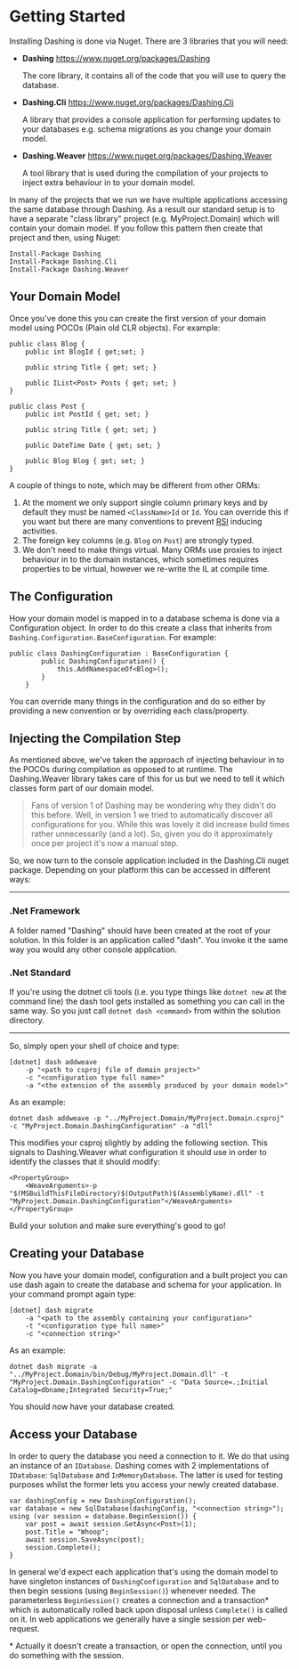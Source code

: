 # Getting Started

Installing Dashing is done via Nuget. There are 3 libraries that you will need:

- **Dashing** <https://www.nuget.org/packages/Dashing>

  The core library, it contains all of the code that you will use to query the database.
- **Dashing.Cli** <https://www.nuget.org/packages/Dashing.Cli>

  A library that provides a console application for performing updates to your databases e.g. schema migrations as you change your domain model.
- **Dashing.Weaver** <https://www.nuget.org/packages/Dashing.Weaver>

  A tool library that is used during the compilation of your projects to inject extra behaviour in to your domain model.

In many of the projects that we run we have multiple applications accessing the same database through Dashing. 
As a result our standard setup is to have a separate "class library" project (e.g. MyProject.Domain) which will contain your 
domain model. If you follow this pattern then create that project and then, using Nuget:

```
Install-Package Dashing
Install-Package Dashing.Cli
Install-Package Dashing.Weaver
```

## Your Domain Model

Once you've done this you can create the first version of your domain model using POCOs (Plain old CLR objects). For example:

	public class Blog {
		public int BlogId { get;set; }

		public string Title { get; set; }

		public IList<Post> Posts { get; set; }
	}

	public class Post {
		public int PostId { get; set; }

		public string Title	{ get; set; }

		public DateTime Date { get; set; }

		public Blog Blog { get; set; }
	}

A couple of things to note, which may be different from other ORMs:

1. At the moment we only support single column primary keys and by default they must be named `<ClassName>Id` or `Id`. You can override this if you want but there are many conventions to prevent [RSI](https://en.wikipedia.org/wiki/Repetitive_strain_injury) inducing activities.
2. The foreign key columns (e.g. `Blog` on `Post`) are strongly typed.
3. We don't need to make things virtual. Many ORMs use proxies to inject behaviour in to the domain instances, which sometimes requires properties to be virtual, however we re-write the IL at compile time.

## The Configuration

How your domain model is mapped in to a database schema is done via a Configuration object. In order to do this create a class that inherits from `Dashing.Configuration.BaseConfiguration`. For example:

```
public class DashingConfiguration : BaseConfiguration {
        public DashingConfiguration() {
            this.AddNamespaceOf<Blog>();
        }
    }
```

You can override many things in the configuration and do so either by providing a new convention or by overriding each class/property.

## Injecting the Compilation Step

As mentioned above, we've taken the approach of injecting behaviour in to the POCOs during compilation as opposed to at runtime. 
The Dashing.Weaver library takes care of this for us but we need to tell it which classes form part of our domain model.

> Fans of version 1 of Dashing may be wondering why they didn't do this before. Well, in version 1 we tried to automatically discover all configurations for you. While this was lovely it did increase build times rather unnecessarily (and a lot). So, given you do it approximately once per project it's now a manual step.

So, we now turn to the console application included in the Dashing.Cli nuget package. Depending on your platform this can be accessed in different ways:

___

### .Net Framework

A folder named "Dashing" should have been created at the root of your solution. In this folder is an application called "dash". You invoke it the same way you would any other console application.

### .Net Standard

If you're using the dotnet cli tools (i.e. you type things like `dotnet new` at the command line) the dash tool gets installed as something you can call in the same way. So you just call `dotnet dash <command>` from within the solution directory.

___

So, simply open your shell of choice and type:

    [dotnet] dash addweave 
        -p "<path to csproj file of domain project>" 
        -c "<configuration type full name>" 
        -a "<the extension of the assembly produced by your domain model>"

As an example:

    dotnet dash addweave -p "../MyProject.Domain/MyProject.Domain.csproj" -c "MyProject.Domain.DashingConfiguration" -a "dll"

This modifies your csproj slightly by adding the following section. This signals to Dashing.Weaver what configuration it should use in order to identify the classes that it should modify:

    <PropertyGroup>
        <WeaveArguments>-p "$(MSBuildThisFileDirectory)$(OutputPath)$(AssemblyName).dll" -t  "MyProject.Domain.DashingConfiguration"</WeaveArguments>
    </PropertyGroup>

Build your solution and make sure everything's good to go!

## Creating your Database

Now you have your domain model, configuration and a built project you can use dash again to create the database and schema for your application. In your command prompt again type:

    [dotnet] dash migrate
        -a "<path to the assembly containing your configuration>"
        -t "<configuration type full name>"
        -c "<connection string>"

As an example:

    dotnet dash migrate -a "../MyProject.Domain/bin/Debug/MyProject.Domain.dll" -t "MyProject.Domain.DashingConfiguration" -c "Data Source=.;Initial Catalog=dbname;Integrated Security=True;"

You should now have your database created.

## Access your Database

In order to query the database you need a connection to it. We do that using an instance of an `IDatabase`. Dashing comes with 2 implementations of `IDatabase`: `SqlDatabase` and `InMemoryDatabase`. The latter is used for testing purposes whilst the former lets you access your newly created database.

```
var dashingConfig = new DashingConfiguration();
var database = new SqlDatabase(dashingConfig, "<connection string>");
using (var session = database.BeginSession()) {
    var post = await session.GetAsync<Post>(1);
    post.Title = "Whoop";
    await session.SaveAsync(post);
    session.Complete();
}
``` 

In general we'd expect each application that's using the domain model to have singleton instances of `DashingConfiguration` and `SqlDatabase` and to then begin sessions (using `BeginSession()`) whenever needed. The parameterless `BeginSession()` creates a connection and a transaction* which is automatically rolled back upon disposal unless `Complete()` is called on it. In web applications we generally have a single session per web-request.

\* Actually it doesn't create a transaction, or open the connection, until you do something with the session.
